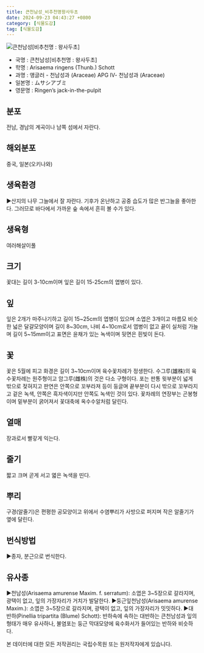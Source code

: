 ```yaml
---
title: 큰천남성_비추천명왕사두초
date: 2024-09-23 04:43:27 +0800
category: [식물도감]
tag: [식물도감]
---
```




![큰천남성[비추천명 : 왕사두초]](/fileUpload/plants/basic/Araceae/Arisaema/8998/8998_1_th2.jpg)
- 국명 : 큰천남성[비추천명 : 왕사두초]
- 학명 : Arisaema ringens (Thunb.) Schott
- 과명 : 앵글러 - 천남성과 (Araceae) APG Ⅳ- 천남성과 (Araceae)
- 일본명 : ムサシアブミ
- 영문명 : Ringen’s jack-in-the-pulpit


## 분포
전남, 경남의 계곡이나 남쪽 섬에서 자란다.
## 해외분포
중국, 일본(오키나와)
## 생육환경
▶산지의 나무 그늘에서 잘 자란다. 기후가 온난하고 공중 습도가 많은 반그늘을 좋아한다. 그러므로 바다에서 가까운 숲 속에서 흔히 볼 수가 있다.
## 생육형
여러해살이풀
## 크기
꽃대는 길이 3-10cm이며 잎은 길이 15-25cm의 엽병이 있다.
## 잎
잎은 2개가 마주나기하고 길이 15~25cm의 엽병이 있으며 소엽은 3개이고 마름모 비슷한 넓은 달걀모양이며 길이 8~30cm, 나비 4~10cm로서 엽병이 없고 끝이 실처럼 가늘며 길이 5~15mm이고 표면은 윤채가 있는 녹색이며 뒷면은 흰빛이 돈다.
## 꽃
꽃은 5월에 피고 화경은 길이 3~10cm이며 육수꽃차례가 정생한다. 수그루(雄株)의 육수꽃차례는 원주형이고 암그루(雌株)의 것은 다소 구형이다. 포는 판통 윗부분이 넓게 밖으로 젖혀지고 판연은 안쪽으로 꼬부라져 등이 둥글며 끝부분이 다시 밖으로 꼬부라지고 겉은 녹색, 안쪽은 흑자색이지만 안쪽도 녹색인 것이 있다. 꽃차례의 연장부는 곤봉형이며 밑부분이 굵어져서 꽃대축에 옥수수알처럼 달린다.
## 열매
장과로서 빨갛게 익는다.
## 줄기
짧고 크며 곧게 서고 엷은 녹색을 띤다.
## 뿌리
구경(알줄기)은 편평한 공모양이고 위에서 수염뿌리가 사방으로 퍼지며 작은 알줄기가 옆에 달린다.
## 번식방법
▶종자, 분근으로 번식한다.
## 유사종
▶천남성(Arisaema amurense Maxim. f. serratum): 소엽은 3~5장으로 갈라지며, 광택이 없고, 잎의 가장자리가 거치가 발달한다. ▶둥근잎천남성(Arisaema amurense Maxim.): 소엽은 3~5장으로 갈라지며, 광택이 없고, 잎의 가장자리가 밋밋하다. ▶대반하(Pinellia tripartita (Blume) Schott): 반하속에 속하는 대반하는 큰천남성과 잎의 형태가 매우 유사하나, 불염포는 둥근 막대모양에 육수화서가 들어있는 반하와 비슷하다.






본 데이터에 대한 모든 저작권리는 국립수목원 또는 원저작자에게 있습니다.
